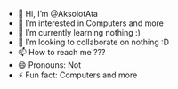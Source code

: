 - 👋 Hi, I’m @AksolotAta
- 👀 I’m interested in Computers and more
- 🌱 I’m currently learning nothing :)
- 💞️ I’m looking to collaborate on nothing :D
- 📫 How to reach me ???
- 😄 Pronouns: Not
- ⚡ Fun fact: Computers and more

